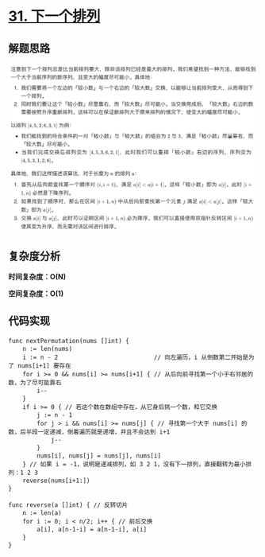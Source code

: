 # [31. 下一个排列](https://leetcode-cn.com/problems/next-permutation/)

## 解题思路

![0BEF3CCB-651B-4771-8F77-42E409C4882A](images/0BEF3CCB-651B-4771-8F77-42E409C4882A.png)

## 复杂度分析

**时间复杂度：O(N)**

**空间复杂度：O(1)** 

## 代码实现

```golang
func nextPermutation(nums []int) {
	n := len(nums)
	i := n - 2                           // 向左遍历，i 从倒数第二开始是为了 nums[i+1] 要存在
	for i >= 0 && nums[i] >= nums[i+1] { // 从后向前寻找第一个小于右邻居的数，为了尽可能靠右
		i--
	}
	if i >= 0 { // 若这个数在数组中存在，从它身后挑一个数，和它交换
		j := n - 1
		for j > i && nums[i] >= nums[j] { // 寻找第一个大于 nums[i] 的数，后半段一定递减，倒着遍历就是递增，并且不会达到 i+1
			j--
		}
		nums[i], nums[j] = nums[j], nums[i]
	} // 如果 i = -1，说明是递减排列，如 3 2 1，没有下一排列，直接翻转为最小排列：1 2 3
	reverse(nums[i+1:])
}

func reverse(a []int) { // 反转切片
	n := len(a)
	for i := 0; i < n/2; i++ { // 前后交换
		a[i], a[n-1-i] = a[n-1-i], a[i]
	}
}
```